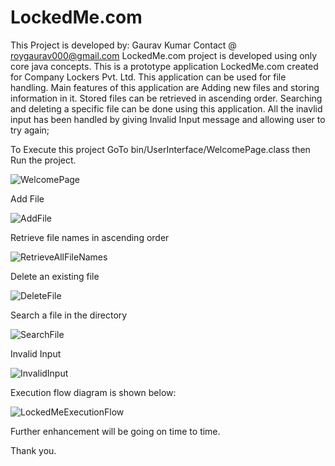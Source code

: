 # LockedMe.com
This Project is developed by: Gaurav Kumar Contact @ roygaurav000@gmail.com
LockedMe.com project is developed using only core java concepts.
This is a prototype application LockedMe.com created for Company Lockers Pvt. Ltd. 
This application can be used for file handling.
Main features of this application are Adding new files and storing information in it. 
Stored files can be retrieved in ascending order. 
Searching and deleting a specific file can be done using this application.
All the inavlid input has been handled by giving Invalid Input message and allowing user to try again;



To Execute this project GoTo bin/UserInterface/WelcomePage.class  then Run the project.

![WelcomePage](https://user-images.githubusercontent.com/63685100/116249573-94e08680-a78a-11eb-8980-b2fdb23f00a6.jpg)

Add File

![AddFile](https://user-images.githubusercontent.com/63685100/116249607-9ca02b00-a78a-11eb-8d6b-b9140a3844c1.jpg)

Retrieve file names in ascending order

![RetrieveAllFileNames](https://user-images.githubusercontent.com/63685100/116249628-a2960c00-a78a-11eb-80b7-ca124115429b.jpg)

Delete an existing file

![DeleteFile](https://user-images.githubusercontent.com/63685100/116249649-a9248380-a78a-11eb-9451-caa94e7ea996.jpg)

Search a file in the directory

![SearchFile](https://user-images.githubusercontent.com/63685100/116249690-b17cbe80-a78a-11eb-837c-c1378e4ec659.jpg)

Invalid Input

![InvalidInput](https://user-images.githubusercontent.com/63685100/116249776-c48f8e80-a78a-11eb-837a-01b61e01e0b9.jpg)



Execution flow diagram is shown below:

![LockedMeExecutionFlow](https://user-images.githubusercontent.com/63685100/116249859-d96c2200-a78a-11eb-8e85-9a1d82eeb61f.jpg)


Further enhancement will be going on time to time.


Thank you.


